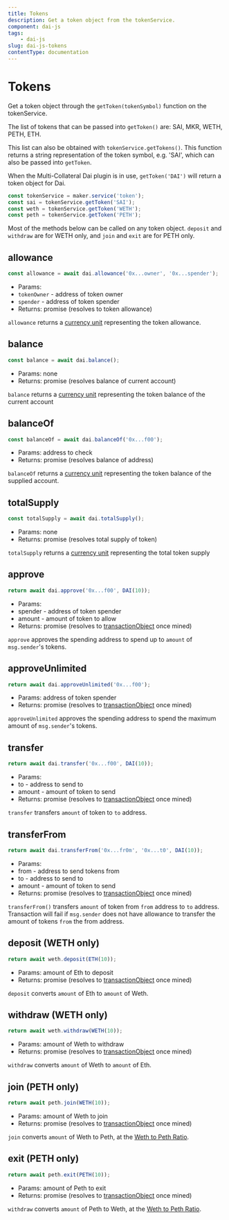 ```yaml
---
title: Tokens
description: Get a token object from the tokenService.
component: dai-js
tags:
	- dai-js
slug: dai-js-tokens
contentType: documentation
---
```


# Tokens

Get a token object through the `getToken(tokenSymbol)` function on the tokenService.

The list of tokens that can be passed into `getToken()` are: SAI, MKR, WETH, PETH, ETH.

This list can also be obtained with `tokenService.getTokens()`. This function returns a string representation of the token symbol, e.g. 'SAI', which can also be passed into `getToken`.

When the Multi-Collateral Dai plugin is in use, `getToken('DAI')` will return a token object for Dai.

```javascript
const tokenService = maker.service('token');
const sai = tokenService.getToken('SAI');
const weth = tokenService.getToken('WETH');
const peth = tokenService.getToken('PETH');
```

Most of the methods below can be called on any token object. `deposit` and `withdraw` are for WETH only, and `join` and `exit` are for PETH only.

## allowance

```javascript
const allowance = await dai.allowance('0x...owner', '0x...spender');
```

- Params:
- `tokenOwner` - address of token owner
- `spender` - address of token spender
- Returns: promise \(resolves to token allowance\)

`allowance` returns a [currency unit](https://makerdao.com/documentation/#units) representing the token allowance.

## balance

```javascript
const balance = await dai.balance();
```

- Params: none
- Returns: promise \(resolves balance of current account\)

`balance` returns a [currency unit](https://makerdao.com/documentation/#units) representing the token balance of the current account

## balanceOf

```javascript
const balanceOf = await dai.balanceOf('0x...f00');
```

- Params: address to check
- Returns: promise \(resolves balance of address\)

`balanceOf` returns a [currency unit](https://makerdao.com/documentation/#units) representing the token balance of the supplied account.

## totalSupply

```javascript
const totalSupply = await dai.totalSupply();
```

- Params: none
- Returns: promise \(resolves total supply of token\)

`totalSupply` returns a [currency unit](https://makerdao.com/documentation/#units) representing the total token supply

## approve

```javascript
return await dai.approve('0x...f00', DAI(10));
```

- Params:
- spender - address of token spender
- amount - amount of token to allow
- Returns: promise \(resolves to [transactionObject](https://makerdao.com/documentation/#transactions) once mined\)

`approve` approves the spending address to spend up to `amount` of `msg.sender`'s tokens.

## approveUnlimited

```javascript
return await dai.approveUnlimited('0x...f00');
```

- Params: address of token spender
- Returns: promise \(resolves to [transactionObject](https://makerdao.com/documentation/#transactions) once mined\)

`approveUnlimited` approves the spending address to spend the maximum amount of `msg.sender`'s tokens.

## transfer

```javascript
return await dai.transfer('0x...f00', DAI(10));
```

- Params:
- to - address to send to
- amount - amount of token to send
- Returns: promise \(resolves to [transactionObject](https://makerdao.com/documentation/#transactions) once mined\)

`transfer` transfers `amount` of token to `to` address.

## transferFrom

```javascript
return await dai.transferFrom('0x...fr0m', '0x...t0', DAI(10));
```

- Params:
- from - address to send tokens from
- to - address to send to
- amount - amount of token to send
- Returns: promise \(resolves to [transactionObject](https://makerdao.com/documentation/#transactions) once mined\)

`transferFrom()` transfers `amount` of token from `from` address to `to` address. Transaction will fail if `msg.sender` does not have allowance to transfer the amount of tokens `from` the from address.

## deposit \(WETH only\)

```javascript
return await weth.deposit(ETH(10));
```

- Params: amount of Eth to deposit
- Returns: promise \(resolves to [transactionObject](https://makerdao.com/documentation/#transactions) once mined\)

`deposit` converts `amount` of Eth to `amount` of Weth.

## withdraw \(WETH only\)

```javascript
return await weth.withdraw(WETH(10));
```

- Params: amount of Weth to withdraw
- Returns: promise \(resolves to [transactionObject](https://makerdao.com/documentation/#transactions) once mined\)

`withdraw` converts `amount` of Weth to `amount` of Eth.

## join \(PETH only\)

```javascript
return await peth.join(WETH(10));
```

- Params: amount of Weth to join
- Returns: promise \(resolves to [transactionObject](https://makerdao.com/documentation/#transactions) once mined\)

`join` converts `amount` of Weth to Peth, at the [Weth to Peth Ratio](https://makerdao.com/documentation/#getwethtopethratio).

## exit \(PETH only\)

```javascript
return await peth.exit(PETH(10));
```

- Params: amount of Peth to exit
- Returns: promise \(resolves to [transactionObject](https://makerdao.com/documentation/#transactions) once mined\)

`withdraw` converts `amount` of Peth to Weth, at the [Weth to Peth Ratio](https://makerdao.com/documentation/#getwethtopethratio).
